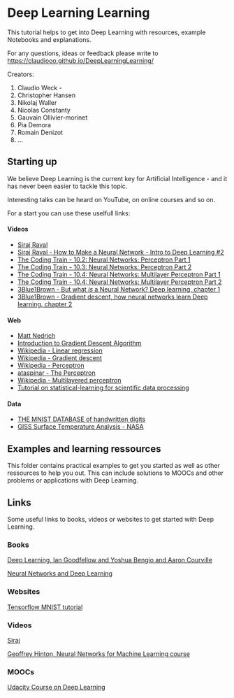 # Deep Learning Learning

This tutorial helps to get into Deep Learning with resources, example Notebooks and explanations.

For any questions, ideas or feedback please write to https://claudiooo.github.io/DeepLearningLearning/


Creators:
1. Claudio Weck -
2. Christopher Hansen
3. Nikolaj Waller
4. Nicolas Constanty
5. Gauvain Ollivier-morinet
6. Pia Demora
7. Romain Denizot
8. ...


## Starting up

We believe Deep Learning is the current key for Artificial Intelligence - and it has never been easier to tackle this topic.

Interesting talks can be heard on YouTube, on online courses and so on.

For a start you can use these uselfull links:

#### Videos
* [Siraj Raval](https://www.youtube.com/watch?v=XdM6ER7zTLk&index=2&list=PL2-dafEMk2A7YdKv4XfKpfbTH5z6rEEj3)
* [Siraj Raval - How to Make a Neural Network - Intro to Deep Learning #2](https://www.youtube.com/watch?v=p69khggr1Jo&index=3&list=PL2-dafEMk2A7YdKv4XfKpfbTH5z6rEEj3)
* [The Coding Train - 10.2: Neural Networks: Perceptron Part 1](https://www.youtube.com/watch?v=ntKn5TPHHAk&list=PLRqwX-V7Uu6aCibgK1PTWWu9by6XFdCfh&index=2)
* [The Coding Train - 10.3: Neural Networks: Perceptron Part 2](https://www.youtube.com/watch?v=DGxIcDjPzac&index=3&list=PLRqwX-V7Uu6aCibgK1PTWWu9by6XFdCfh)
* [The Coding Train - 10.4: Neural Networks: Multilayer Perceptron Part 1](https://www.youtube.com/watch?v=u5GAVdLQyIg&list=PLRqwX-V7Uu6aCibgK1PTWWu9by6XFdCfh&index=4)
* [The Coding Train - 10.4: Neural Networks: Multilayer Perceptron Part 2](https://www.youtube.com/watch?v=IlmNhFxre0w&list=PLRqwX-V7Uu6aCibgK1PTWWu9by6XFdCfh&index=5)
* [3Blue1Brown - But what *is* a Neural Network? Deep learning, chapter 1](https://www.youtube.com/watch?v=aircAruvnKk)
* [3Blue1Brown - Gradient descent, how neural networks learn Deep learning, chapter 2](https://www.youtube.com/watch?v=IHZwWFHWa-w)
    
#### Web
* [Matt Nedrich](https://spin.atomicobject.com/2014/06/24/gradient-descent-linear-regression/)
* [Introduction to Gradient Descent Algorithm](https://www.analyticsvidhya.com/blog/2017/03/introduction-to-gradient-descent-algorithm-along-its-variants/)
* [Wikipedia - Linear regression](https://www.wikiwand.com/en/Linear_regression)
* [Wikipedia - Gradient descent](https://www.wikiwand.com/en/Gradient_descent)
* [Wikipedia - Perceptron](https://www.wikiwand.com/fr/Perceptron)
* [ataspinar - The Perceptron](http://ataspinar.com/2016/12/22/the-perceptron/)
* [Wikipedia - Multilayered perceptron](https://www.wikiwand.com/en/Multilayer_perceptron)
* [Tutorial on statistical-learning for scientific data processing](http://scikit-learn.org/stable/tutorial/statistical_inference/index.html)

#### Data
* [THE MNIST DATABASE of handwritten digits](http://yann.lecun.com/exdb/mnist/)
* [GISS Surface Temperature Analysis - NASA](https://data.giss.nasa.gov/gistemp/)

## Examples and learning ressources

This folder contains practical examples to get you started as well as other ressources to help you out.
This can include solutions to MOOCs and other problems or applications with Deep Learning.


## Links

Some useful links to books, videos or websites to get started with Deep Learning.

### Books

[Deep Learning, Ian Goodfellow and Yoshua Bengio and Aaron Courville](http://www.deeplearningbook.org/)

[Neural Networks and Deep Learning](http://neuralnetworksanddeeplearning.com/)

### Websites

[Tensorflow MNIST tutorial](https://www.tensorflow.org/get_started/mnist/beginners)

### Videos

[Siraj](https://www.youtube.com/channel/UCWN3xxRkmTPmbKwht9FuE5A)

[Geoffrey Hinton, Neural Networks for Machine Learning course](https://www.youtube.com/watch?v=cbeTc-Urqak&list=PLoRl3Ht4JOcdU872GhiYWf6jwrk_SNhz9)

### MOOCs

[Udacity Course on Deep Learning](https://de.udacity.com/course/deep-learning--ud730/)
